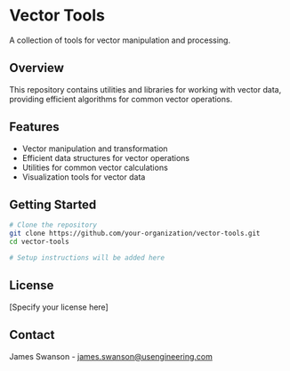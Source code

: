 # Vector Tools

A collection of tools for vector manipulation and processing.

## Overview

This repository contains utilities and libraries for working with vector data, providing efficient algorithms for common vector operations.

## Features

- Vector manipulation and transformation
- Efficient data structures for vector operations
- Utilities for common vector calculations
- Visualization tools for vector data

## Getting Started

```bash
# Clone the repository
git clone https://github.com/your-organization/vector-tools.git
cd vector-tools

# Setup instructions will be added here
```

## License

[Specify your license here]

## Contact

James Swanson - james.swanson@usengineering.com